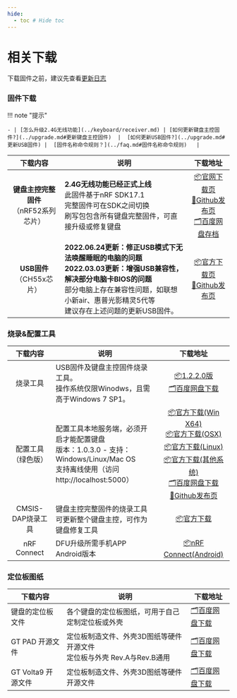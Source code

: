 ```yaml
---
hide:
  - toc # Hide toc
---
```


相关下载
==========

下载固件之前，建议先查看[更新日志](../changelog.md)

### 固件下载

!!! note "提示"

    - | [怎么升级2.4G无线功能](../keyboard/receiver.md) | [如何更新键盘主控固件?](../upgrade.md#更新键盘主控固件)  |  [如何更新USB固件?](../upgrade.md#更新USB固件) |  [固件名称命令规则？](../faq.md#固件名称命令规则)   |  

| 下载内容   | 说明  | 下载地址 |
| :------------:|  ------------| :------------: |
| <b> 键盘主控完整固件</b> <br>（nRF52系列芯片）|  <b>2.4G无线功能已经正式上线</b> <br>此固件基于nRF SDK17.1 <br> 完整固件可在SDK之间切换 <br> 刷写包包含所有键盘完整固件，可直接升级或修复键盘 | <a href="https://down.glab.online:5550/Glab3.1/" class="button">📦官网下载页</a> <br> <a href="https://github.com/genokolar/nrf52-keyboard/releases" class="button">🧱Github发布页</a><br><a href="https://eyun.baidu.com/s/3jKqTC7k" class="button">🗂️百度网盘存档</a>|
| <b>USB固件</b><br>（CH55x芯片） | <b>2022.06.24更新：修正USB模式下无法唤醒睡眠的电脑的问题 </b> <br><b>2022.03.03更新：增强USB兼容性，解决部分电脑卡BIOS的问题 </b> <br> 部分电脑上存在兼容性问题，如联想小新air、惠普光影精灵5代等 <br> 建议存在上述问题的更新USB固件。 |<a href="https://down.glab.online:5550/ch554" class="button">📦官方下载页</a> <br> <a href="https://github.com/genokolar/nrf52-keyboard/releases/" class="button">🧱Github发布页</a>|


###  烧录&配置工具

| 下载内容   | 说明  | 下载地址 |
| :------------:|  ------------| :------------: |
| 烧录工具 | USB固件及键盘主控固件烧录工具。<br>操作系统仅限Winodws，且需高于Windows 7 SP1。 | <a href="https://down.glab.online:5550/wch_nrf_burner_setup_1.2.2.0.exe" class="button">📦1.2.2.0版</a><br><a href="https://eyun.baidu.com/s/3c2Tjcsg" class="button">🗂️百度网盘下载</a> |
| 配置工具（绿色版） | 配置工具本地服务端，必须开启才能配置键盘<br>版本：1.0.3.0 - 支持：Windows/Linux/Mac OS<br>支持离线使用（访问http://localhost:5000） | <a href="https://down.glab.online:5550/lkb-configurator/lkb-configurator-win-x64-2021-11-13_1.0.3.0-0-g86cdcae.tar.gz" class="button">📦官方下载(Win X64)</a><br><a href="https://down.glab.online:5550/lkb-configurator/lkb-configurator-osx-x64-2021-11-13_1.0.3.0-0-g86cdcae.tar.gz" class="button">📦官方下载(OSX)</a><br> <a href="https://down.glab.online:5550/lkb-configurator/lkb-configurator-linux-x64-2021-11-13_1.0.3.0-0-g86cdcae.tar.gz" class="button">📦官方下载(Linux)</a><br><a href="https://down.glab.online:5550/lkb-configurator/lkb-configurator-universal-2021-11-13_1.0.3.0-0-g86cdcae.tar.gz" class="button">📦官方下载(其他系统)</a><br><a href="https://eyun.baidu.com/s/3c3X2Zmw" class="button">🗂️百度网盘下载</a><br><a href="https://github.com/genokolar/lkb-configurator-keyboards/releases" class="button">🧱Github发布页</a> |
| CMSIS-DAP烧录工具 | 键盘主控完整固件的烧录工具<br> 可更新整个键盘主控，可作为键盘修复工具| <a href="https://down.glab.online:5550/Glab3.1/" class="button" title="可直接刷写固件的刷写包">📦官方下载</a> |
| nRF Connect | DFU升级所需手机APP<br>Android版本 |<a href="https://down.glab.online:5550/nRF.Connect.4.26.0.apk" class="button">📦nRF Connect(Android)</a>|

### 定位板图纸

| 下载内容   | 说明  | 下载地址 |
| ------------|  ------------| ------------ |
| 键盘的定位板文件 | 各个键盘的定位板图纸，可用于自己定制定位板或外壳 |<a href="https://eyun.baidu.com/s/3kWhhSeb" class="button">🗂️百度网盘下载</a>|
| GT PAD 开源文件 | 定位板制造文件、外壳3D图纸等硬件开源文件 <br> 定位板与外壳 Rev.A与Rev.B通用|<a href="https://eyun.baidu.com/s/3brmyk0n" class="button">🗂️百度网盘下载</a>|
| GT Volta9 开源文件 | 定位板制造文件、外壳3D图纸等硬件开源文件 | <a href="https://eyun.baidu.com/s/3bqA4ywZ" class="button">🗂️百度网盘下载</a>|

